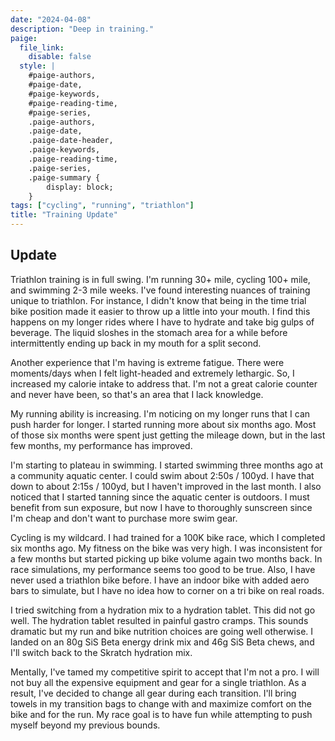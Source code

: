 ```yaml
---
date: "2024-04-08"
description: "Deep in training."
paige:
  file_link:
    disable: false
  style: |
    #paige-authors,
    #paige-date,
    #paige-keywords,
    #paige-reading-time,
    #paige-series,
    .paige-authors,
    .paige-date,
    .paige-date-header,
    .paige-keywords,
    .paige-reading-time,
    .paige-series,
    .paige-summary {
        display: block;
    }
tags: ["cycling", "running", "triathlon"]
title: "Training Update"
---
```


## Update

Triathlon training is in full swing. I'm running 30+ mile, cycling 100+ mile, and swimming 2-3 mile weeks. I've found interesting nuances of training unique to triathlon. For instance, I didn't know that being in the time trial bike position made it easier to throw up a little into your mouth. I find this happens on my longer rides where I have to hydrate and take big gulps of beverage. The liquid sloshes in the stomach area for a while before intermittently ending up back in my mouth for a split second.

Another experience that I'm having is extreme fatigue. There were moments/days when I felt light-headed and extremely lethargic. So, I increased my calorie intake to address that. I'm not a great calorie counter and never have been, so that's an area that I lack knowledge. 

My running ability is increasing. I'm noticing on my longer runs that I can push harder for longer. I started running more about six months ago. Most of those six months were spent just getting the mileage down, but in the last few months, my performance has improved. 

I'm starting to plateau in swimming. I started swimming three months ago at a community aquatic center. I could swim about 2:50s / 100yd. I have that down to about 2:15s / 100yd, but I haven't improved in the last month. I also noticed that I started tanning since the aquatic center is outdoors. I must benefit from sun exposure, but now I have to thoroughly sunscreen since I'm cheap and don't want to purchase more swim gear. 

Cycling is my wildcard. I had trained for a 100K bike race, which I completed six months ago. My fitness on the bike was very high. I was inconsistent for a few months but started picking up bike volume again two months back. In race simulations, my performance seems too good to be true. Also, I have never used a triathlon bike before. I have an indoor bike with added aero bars to simulate, but I have no idea how to corner on a tri bike on real roads.

I tried switching from a hydration mix to a hydration tablet. This did not go well. The hydration tablet resulted in painful gastro cramps. This sounds dramatic but my run and bike nutrition choices are going well otherwise. I landed on an 80g SiS Beta energy drink mix and 46g SiS Beta chews, and I'll switch back to the Skratch hydration mix. 

Mentally, I've tamed my competitive spirit to accept that I'm not a pro. I will not buy all the expensive equipment and gear for a single triathlon. As a result, I've decided to change all gear during each transition. I'll bring towels in my transition bags to change with and maximize comfort on the bike and for the run. My race goal is to have fun while attempting to push myself beyond my previous bounds. 

